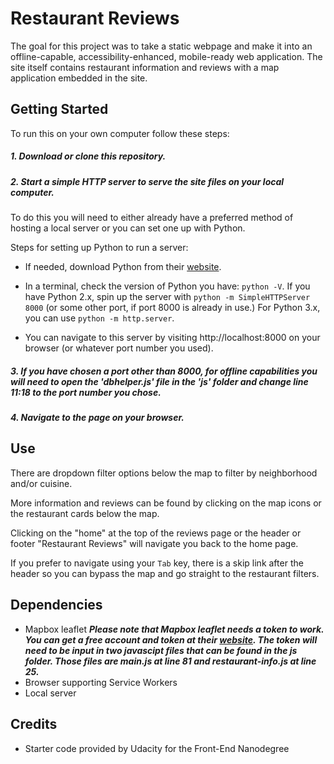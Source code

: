 # Restaurant Reviews

The goal for this project was to take a static webpage and make it into an offline-capable, accessibility-enhanced, mobile-ready web application. The site itself contains restaurant information and reviews with a map application embedded in the site.

## Getting Started

To run this on your own computer follow these steps:

##### 1. Download or clone this repository.

##### 2. Start a simple HTTP server to serve the site files on your local computer.

To do this you will need to either already have a preferred method of hosting a local server or you can set one up with Python.

Steps for setting up Python to run a server:

* If needed, download Python from their [website](https://www.python.org/).

* In a terminal, check the version of Python you have: `python -V`. If you have Python 2.x, spin up the server with `python -m SimpleHTTPServer 8000` (or some other port, if port 8000 is already in use.) For Python 3.x, you can use `python -m http.server`.

* You can navigate to this server by visiting http://localhost:8000 on your browser (or whatever port number you used).

##### 3. If you have chosen a port other than 8000, for offline capabilities you will need to open the 'dbhelper.js' file in the 'js' folder and change line 11:18 to the port number you chose.

##### 4.  Navigate to the page on your browser.

## Use
There are dropdown filter options below the map to filter by neighborhood and/or cuisine.

More information and reviews can be found by clicking on the map icons or the restaurant cards below the map.

Clicking on the "home" at the top of the reviews page or the header or footer "Restaurant Reviews" will navigate you back to the home page.

If you prefer to navigate using your `Tab` key, there is a skip link after the header so you can bypass the map and go straight to the restaurant filters.

## Dependencies

* Mapbox leaflet
***Please note that Mapbox leaflet needs a token to work. You can get a free account and token at their [website](https://www.mapbox.com/). The token will need to be input in two javascipt files that can be found in the js folder. Those files are main.js at line 81 and restaurant-info.js at line 25.***
* Browser supporting Service Workers
* Local server

## Credits

* Starter code provided by Udacity for the Front-End Nanodegree
